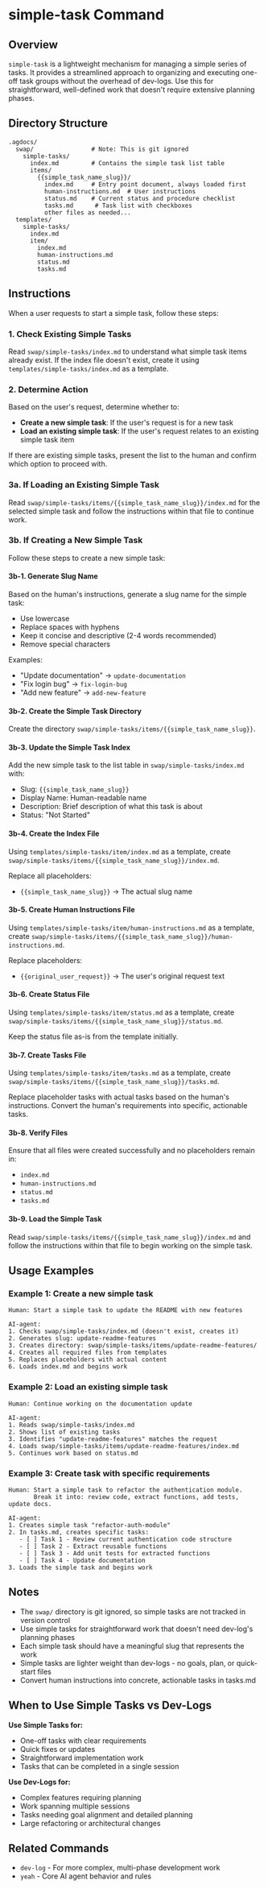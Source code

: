 # simple-task Command

## Overview

`simple-task` is a lightweight mechanism for managing a simple series of tasks. It provides a streamlined approach to organizing and executing one-off task groups without the overhead of dev-logs. Use this for straightforward, well-defined work that doesn't require extensive planning phases.

## Directory Structure

```
.agdocs/
  swap/                # Note: This is git ignored
    simple-tasks/
      index.md         # Contains the simple task list table
      items/
        {{simple_task_name_slug}}/
          index.md     # Entry point document, always loaded first
          human-instructions.md  # User instructions
          status.md    # Current status and procedure checklist
          tasks.md      # Task list with checkboxes
          other files as needed...
  templates/
    simple-tasks/
      index.md
      item/
        index.md
        human-instructions.md
        status.md
        tasks.md
```

## Instructions

When a user requests to start a simple task, follow these steps:

### 1. Check Existing Simple Tasks

Read `swap/simple-tasks/index.md` to understand what simple task items already exist. If the index file doesn't exist, create it using `templates/simple-tasks/index.md` as a template.

### 2. Determine Action

Based on the user's request, determine whether to:
- **Create a new simple task**: If the user's request is for a new task
- **Load an existing simple task**: If the user's request relates to an existing simple task item

If there are existing simple tasks, present the list to the human and confirm which option to proceed with.

### 3a. If Loading an Existing Simple Task

Read `swap/simple-tasks/items/{{simple_task_name_slug}}/index.md` for the selected simple task and follow the instructions within that file to continue work.

### 3b. If Creating a New Simple Task

Follow these steps to create a new simple task:

#### 3b-1. Generate Slug Name

Based on the human's instructions, generate a slug name for the simple task:
- Use lowercase
- Replace spaces with hyphens
- Keep it concise and descriptive (2-4 words recommended)
- Remove special characters

Examples:
- "Update documentation" → `update-documentation`
- "Fix login bug" → `fix-login-bug`
- "Add new feature" → `add-new-feature`

#### 3b-2. Create the Simple Task Directory

Create the directory `swap/simple-tasks/items/{{simple_task_name_slug}}`.

#### 3b-3. Update the Simple Task Index

Add the new simple task to the list table in `swap/simple-tasks/index.md` with:
- Slug: `{{simple_task_name_slug}}`
- Display Name: Human-readable name
- Description: Brief description of what this task is about
- Status: "Not Started"

#### 3b-4. Create the Index File

Using `templates/simple-tasks/item/index.md` as a template, create `swap/simple-tasks/items/{{simple_task_name_slug}}/index.md`.

Replace all placeholders:
- `{{simple_task_name_slug}}` → The actual slug name

#### 3b-5. Create Human Instructions File

Using `templates/simple-tasks/item/human-instructions.md` as a template, create `swap/simple-tasks/items/{{simple_task_name_slug}}/human-instructions.md`.

Replace placeholders:
- `{{original_user_request}}` → The user's original request text

#### 3b-6. Create Status File

Using `templates/simple-tasks/item/status.md` as a template, create `swap/simple-tasks/items/{{simple_task_name_slug}}/status.md`.

Keep the status file as-is from the template initially.

#### 3b-7. Create Tasks File

Using `templates/simple-tasks/item/tasks.md` as a template, create `swap/simple-tasks/items/{{simple_task_name_slug}}/tasks.md`.

Replace placeholder tasks with actual tasks based on the human's instructions. Convert the human's requirements into specific, actionable tasks.

#### 3b-8. Verify Files

Ensure that all files were created successfully and no placeholders remain in:
- `index.md`
- `human-instructions.md`
- `status.md`
- `tasks.md`

#### 3b-9. Load the Simple Task

Read `swap/simple-tasks/items/{{simple_task_name_slug}}/index.md` and follow the instructions within that file to begin working on the simple task.

## Usage Examples

### Example 1: Create a new simple task

```
Human: Start a simple task to update the README with new features

AI-agent:
1. Checks swap/simple-tasks/index.md (doesn't exist, creates it)
2. Generates slug: update-readme-features
3. Creates directory: swap/simple-tasks/items/update-readme-features/
4. Creates all required files from templates
5. Replaces placeholders with actual content
6. Loads index.md and begins work
```

### Example 2: Load an existing simple task

```
Human: Continue working on the documentation update

AI-agent:
1. Reads swap/simple-tasks/index.md
2. Shows list of existing tasks
3. Identifies "update-readme-features" matches the request
4. Loads swap/simple-tasks/items/update-readme-features/index.md
5. Continues work based on status.md
```

### Example 3: Create task with specific requirements

```
Human: Start a simple task to refactor the authentication module. 
       Break it into: review code, extract functions, add tests, update docs.

AI-agent:
1. Creates simple task "refactor-auth-module"
2. In tasks.md, creates specific tasks:
   - [ ] Task 1 - Review current authentication code structure
   - [ ] Task 2 - Extract reusable functions
   - [ ] Task 3 - Add unit tests for extracted functions
   - [ ] Task 4 - Update documentation
3. Loads the simple task and begins work
```

## Notes

- The `swap/` directory is git ignored, so simple tasks are not tracked in version control
- Use simple tasks for straightforward work that doesn't need dev-log's planning phases
- Each simple task should have a meaningful slug that represents the work
- Simple tasks are lighter weight than dev-logs - no goals, plan, or quick-start files
- Convert human instructions into concrete, actionable tasks in tasks.md

## When to Use Simple Tasks vs Dev-Logs

**Use Simple Tasks for:**
- One-off tasks with clear requirements
- Quick fixes or updates
- Straightforward implementation work
- Tasks that can be completed in a single session

**Use Dev-Logs for:**
- Complex features requiring planning
- Work spanning multiple sessions
- Tasks needing goal alignment and detailed planning
- Large refactoring or architectural changes

## Related Commands

- `dev-log` - For more complex, multi-phase development work
- `yeah` - Core AI agent behavior and rules

